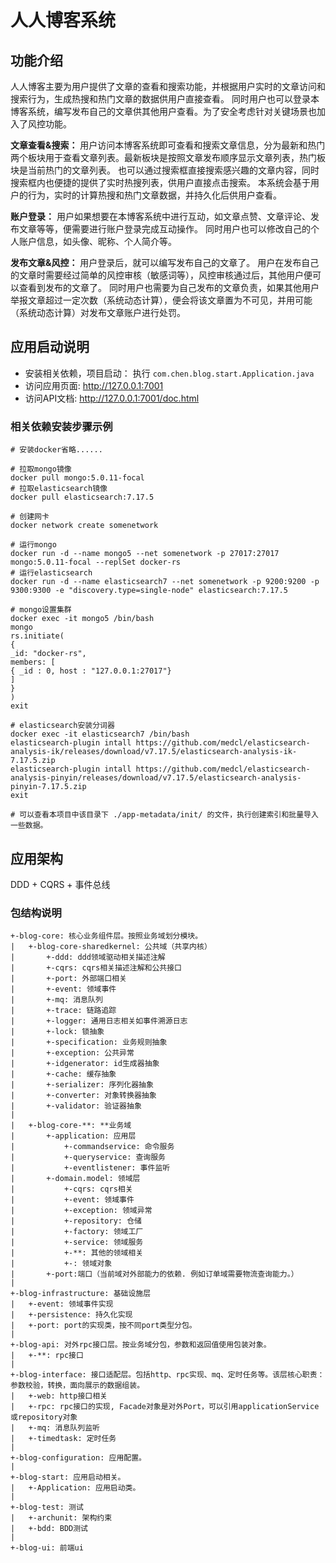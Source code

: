 # 人人博客系统

## 功能介绍

人人博客主要为用户提供了文章的查看和搜索功能，并根据用户实时的文章访问和搜索行为，生成热搜和热门文章的数据供用户直接查看。
同时用户也可以登录本博客系统，编写发布自己的文章供其他用户查看。为了安全考虑针对关键场景也加入了风控功能。

**文章查看&搜索：** 
用户访问本博客系统即可查看和搜索文章信息，分为最新和热门两个板块用于查看文章列表。最新板块是按照文章发布顺序显示文章列表，热门板块是当前热门的文章列表。
也可以通过搜索框直接搜索感兴趣的文章内容，同时搜索框内也便捷的提供了实时热搜列表，供用户直接点击搜索。
本系统会基于用户的行为，实时的计算热搜和热门文章数据，并持久化后供用户查看。

**账户登录：**
用户如果想要在本博客系统中进行互动，如文章点赞、文章评论、发布文章等等，便需要进行账户登录完成互动操作。
同时用户也可以修改自己的个人账户信息，如头像、昵称、个人简介等。

**发布文章&风控：**
用户登录后，就可以编写发布自己的文章了。
用户在发布自己的文章时需要经过简单的风控审核（敏感词等），风控审核通过后，其他用户便可以查看到发布的文章了。
同时用户也需要为自己发布的文章负责，如果其他用户举报文章超过一定次数（系统动态计算），便会将该文章置为不可见，并用可能（系统动态计算）对发布文章账户进行处罚。


## 应用启动说明

* 安装相关依赖，项目启动： 执行 ```com.chen.blog.start.Application.java```
* 访问应用页面: http://127.0.0.1:7001
* 访问API文档: http://127.0.0.1:7001/doc.html

### 相关依赖安装步骤示例

```shell
# 安装docker省略......

# 拉取mongo镜像
docker pull mongo:5.0.11-focal
# 拉取elasticsearch镜像
docker pull elasticsearch:7.17.5

# 创建网卡
docker network create somenetwork

# 运行mongo
docker run -d --name mongo5 --net somenetwork -p 27017:27017 mongo:5.0.11-focal --replSet docker-rs
# 运行elasticsearch
docker run -d --name elasticsearch7 --net somenetwork -p 9200:9200 -p 9300:9300 -e "discovery.type=single-node" elasticsearch:7.17.5

# mongo设置集群
docker exec -it mongo5 /bin/bash
mongo
rs.initiate(
{
_id: "docker-rs",
members: [
{ _id : 0, host : "127.0.0.1:27017"}
]
}
)
exit

# elasticsearch安装分词器
docker exec -it elasticsearch7 /bin/bash
elasticsearch-plugin intall https://github.com/medcl/elasticsearch-analysis-ik/releases/download/v7.17.5/elasticsearch-analysis-ik-7.17.5.zip
elasticsearch-plugin intall https://github.com/medcl/elasticsearch-analysis-pinyin/releases/download/v7.17.5/elasticsearch-analysis-pinyin-7.17.5.zip
exit

# 可以查看本项目中该目录下 ./app-metadata/init/ 的文件，执行创建索引和批量导入一些数据。
```

## 应用架构

DDD + CQRS + 事件总线

### 包结构说明

```
+-blog-core: 核心业务组件层。按照业务域划分模块。
|   +-blog-core-sharedkernel: 公共域（共享内核）
|       +-ddd: ddd领域驱动相关描述注解
|       +-cqrs: cqrs相关描述注解和公共接口
|       +-port: 外部端口相关
|       +-event: 领域事件
|       +-mq: 消息队列
|       +-trace: 链路追踪
|       +-logger: 通用日志相关如事件溯源日志
|       +-lock: 锁抽象
|       +-specification: 业务规则抽象
|       +-exception: 公共异常
|       +-idgenerator: id生成器抽象
|       +-cache: 缓存抽象
|       +-serializer: 序列化器抽象
|       +-converter: 对象转换器抽象
|       +-validator: 验证器抽象
|
|   +-blog-core-**: **业务域
|       +-application: 应用层
|           +-commandservice: 命令服务
|           +-queryservice: 查询服务
|           +-eventlistener: 事件监听
|       +-domain.model: 领域层
|           +-cqrs: cqrs相关
|           +-event: 领域事件
|           +-exception: 领域异常
|           +-repository: 仓储
|           +-factory: 领域工厂
|           +-service: 领域服务
|           +-**: 其他的领域相关
|           +-: 领域对象 
|       +-port:端口（当前域对外部能力的依赖. 例如订单域需要物流查询能力。）
|
+-blog-infrastructure: 基础设施层
|   +-event: 领域事件实现
|   +-persistence: 持久化实现
|   +-port: port的实现类，按不同port类型分包。
|
+-blog-api: 对外rpc接口层。按业务域分包，参数和返回值使用包装对象。
|   +-**: rpc接口
|
+-blog-interface: 接口适配层。包括http、rpc实现、mq、定时任务等。该层核心职责：参数校验，转换，面向展示的数据组装。
|   +-web: http接口相关
|   +-rpc: rpc接口的实现, Facade对象是对外Port，可以引用applicationService或repository对象
|   +-mq: 消息队列监听
|   +-timedtask: 定时任务
|
+-blog-configuration: 应用配置。
|
+-blog-start: 应用启动相关。
|   +-Application: 应用启动类。
|
+-blog-test: 测试
|   +-archunit: 架构约束
|   +-bdd: BDD测试
|
+-blog-ui: 前端ui

```

